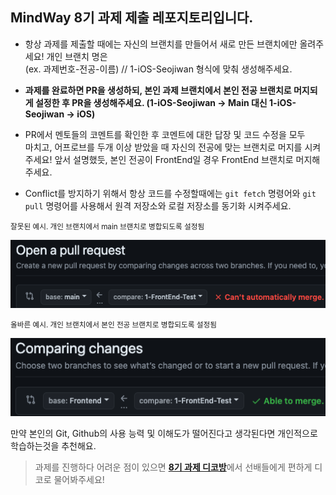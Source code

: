 ## MindWay 8기 과제 제출 레포지토리입니다.

- 항상 과제를 제출할 때에는 자신의 브랜치를 만들어서 새로 만든 브랜치에만 올려주세요! 개인 브랜치 명은  
  (ex. 과제번호-전공-이름) // 1-iOS-Seojiwan 형식에 맞춰 생성해주세요.

- **과제를 완료하면 PR을 생성하되, 본인 과제 브랜치에서 본인 전공 브랜치로 머지되게 설정한 후 PR을 생성해주세요. (1-iOS-Seojiwan -> Main 대신 1-iOS-Seojiwan -> iOS)**

- PR에서 멘토들의 코멘트를 확인한 후 코멘트에 대한 답장 및 코드 수정을 모두  
  마치고, 어프로브를 두개 이상 받았을 때 자신의 전공에 맞는 브랜치로 머지를 시켜주세요! 앞서 설명했듯, 본인 전공이 FrontEnd일 경우 FrontEnd 브랜치로 머지해주세요.

- Conflict를 방지하기 위해서 항상 코드를 수정할때에는 `git fetch` 명령어와 `git pull` 명령어를 사용해서 원격 저장소와 로컬 저장소를 동기화 시켜주세요.

<small>잘못된 예시. 개인 브랜치에서 main 브랜치로 병합되도록 설정됨</small>

![wrong](./1.png)

<small>올바른 예시. 개인 브랜치에서 본인 전공 브랜치로 병합되도록 설정됨</small>

![correct](./2.png)

만약 본인의 Git, Github의 사용 능력 및 이해도가 떨어진다고 생각된다면 개인적으로 학습하는것을 추천해요.

> 과제를 진행하다 어려운 점이 있으면 [**8기 과제 디코방**](https://discord.gg/ZAV2FRJmv8)에서 선배들에게
> 편하게 디코로 물어봐주세요!
